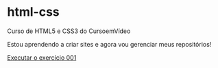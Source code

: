 # html-css
 Curso de HTML5 e CSS3 do CursoemVídeo

Estou aprendendo a criar sites e agora vou gerenciar meus repositórios!

<a href="https://herickalmeida.github.io/html-css/exercicios/ex001/index">Executar o exercício 001</a>